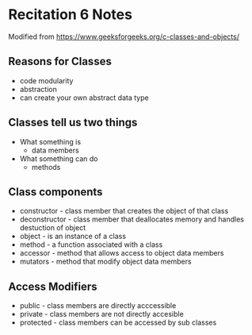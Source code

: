 # Recitation 6 Notes

Modified from https://www.geeksforgeeks.org/c-classes-and-objects/

## Reasons for Classes

- code modularity
- abstraction
- can create your own abstract data type

## Classes tell us two things

- What something is
  - data members
- What something can do
  - methods

## Class components

- constructor - class member that creates the object of that class
- deconstructor - class member that deallocates memory and handles destuction of object
- object - is an instance of a class
- method - a function associated with a class
- accessor - method that allows access to object data members
- mutators - method that modify object data members

## Access Modifiers

- public - class members are directly acccessible
- private - class members are not directly accesible
- protected - class members can be accessed by sub classes
